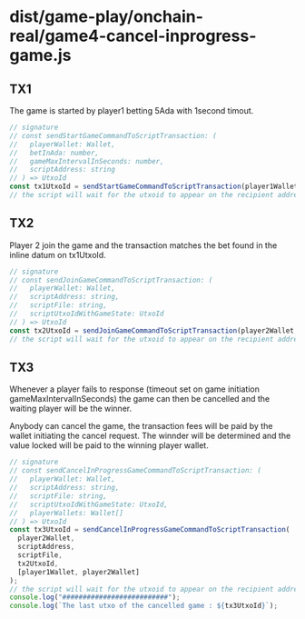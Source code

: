 # dist/game-play/onchain-real/game4-cancel-inprogress-game.js

## TX1

The game is started by player1 betting 5Ada with 1second timout.

```typescript
// signature
// const sendStartGameCommandToScriptTransaction: (
//   playerWallet: Wallet,
//   betInAda: number,
//   gameMaxIntervalInSeconds: number,
//   scriptAddress: string
// ) => UtxoId
const tx1UtxoId = sendStartGameCommandToScriptTransaction(player1Wallet, 5, 1, scriptAddress);
// the script will wait for the utxoid to appear on the recipient address;
```

## TX2

Player 2 join the game and the transaction matches the bet found in the inline datum on tx1UtxoId.

```typescript
// signature
// const sendJoinGameCommandToScriptTransaction: (
//   playerWallet: Wallet,
//   scriptAddress: string,
//   scriptFile: string,
//   scriptUtxoIdWithGameState: UtxoId
// ) => UtxoId
const tx2UtxoId = sendJoinGameCommandToScriptTransaction(player2Wallet, scriptAddress, scriptFile, tx1UtxoId);
// the script will wait for the utxoid to appear on the recipient address;
```

## TX3
Whenever a player fails to response (timeout set on game initiation gameMaxIntervalInSeconds) the game can then be cancelled and the waiting player will be the winner. 

Anybody can cancel the game, the transaction fees will be paid by the wallet initiating the cancel request. 
The winnder will be determined and the value locked will be paid to the winning player wallet.


```typescript
// signature
// const sendCancelInProgressGameCommandToScriptTransaction: (
//   playerWallet: Wallet,
//   scriptAddress: string,
//   scriptFile: string,
//   scriptUtxoIdWithGameState: UtxoId,
//   playerWallets: Wallet[]
// ) => UtxoId
const tx3UtxoId = sendCancelInProgressGameCommandToScriptTransaction(
  player2Wallet,
  scriptAddress,
  scriptFile,
  tx2UtxoId,
  [player1Wallet, player2Wallet]
);
// the script will wait for the utxoid to appear on the recipient address;
console.log("##########################");
console.log(`The last utxo of the cancelled game : ${tx3UtxoId}`);

```
